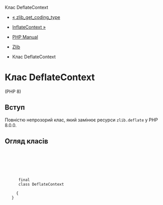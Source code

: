Клас DeflateContext

-   [« zlib\_get\_coding\_type](function.zlib-get-coding-type.html)
    
-   [InflateContext »](class.inflatecontext.html)
    
-   [PHP Manual](index.html)
    
-   [Zlib](book.zlib.html)
    
-   Клас DeflateContext
    

# Клас DeflateContext

(PHP 8)

## Вступ

Повністю непрозорий клас, який замінює ресурси `zlib.deflate` у PHP 8.0.0.

## Огляд класів

```synopsis

     
    

    
     
      final
      class DeflateContext
     
     {
   }
```